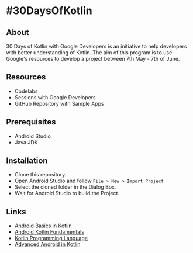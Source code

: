 # #30DaysOfKotlin

## About
30 Days of Kotlin with Google Developers is an initiative to help developers with better understanding of Kotlin. The aim of this program is to use Google's resources to develop a project between 7th May - 7th of June.

## Resources
 - Codelabs
 - Sessions with Google Developers
 - GitHub Repository with Sample Apps

## Prerequisites
- Android Studio
- Java JDK

## Installation
- Clone this repository.
- Open Android Studio and follow `File > New > Import Project`
- Select the cloned folder in the Dialog Box.
- Wait for Android Studio to build the Project.

## Links
 - [Android Basics in Kotlin](https://developer.android.com/courses/basic-android-kotlin-training/overview)
 - [Android Kotlin Fundamentals](https://developer.android.com/courses/kotlin-android-fundamentals/overview)
 - [Kotlin Programming Language](https://developer.android.com/courses/kotlin-bootcamp/overview)
 - [Advanced Android in Kotlin](https://developer.android.com/courses/kotlin-android-advanced/overview)
